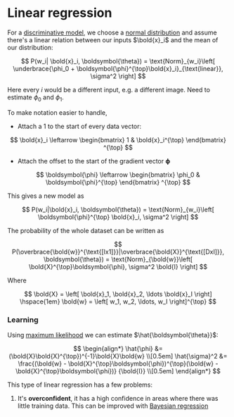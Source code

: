 # Linear regression

For a [discriminative model](202210171323.md), we choose a [normal distribution](202210091114.md)
and assume there's a linear relation between our inputs $\bold{x}_i$ and the
mean of our distribution:

$$
P(w_i| \bold{x}_i, \boldsymbol{\theta}) = \text{Norm}_{w_i}\left[
\underbrace{\phi_0 + \boldsymbol{\phi}^{\top}\bold{x}_i}_{\text{linear}}, \sigma^2
\right]
$$

Here every $i$ would be a different input, e.g. a different image. Need to
estimate $\phi_0$ and $\phi_1$.

To make notation easier to handle,
* Attach a 1 to the start of every data vector:

$$
\bold{x}_i \leftarrow \begin{bmatrix} 1 & \bold{x}_i^{\top} \end{bmatrix} ^{\top}
$$

* Attach the offset to the start of the gradient vector $\boldsymbol{\phi}$

$$
\boldsymbol{\phi} \leftarrow \begin{bmatrix} \phi_0 & \boldsymbol{\phi}^{\top} \end{bmatrix} ^{\top}
$$

This gives a new model as

$$
P(w_i|\bold{x}_i, \boldsymbol{\theta}) = \text{Norm}_{w_i}\left[
\boldsymbol{\phi}^{\top} \bold{x}_i, \sigma^2
\right]
$$

The probability of the whole dataset can be written as

$$
P(\overbrace{\bold{w}}^{\text{[Ix1]}}|\overbrace{\bold{X}}^{\text{[DxI]}}, \boldsymbol{\theta}) =
\text{Norm}_{\bold{w}}\left[ \bold{X}^{\top}\boldsymbol{\phi},
\sigma^2 \bold{I} \right]
$$

Where

$$
\bold{X} = \left[ \bold{x}_1, \bold{x}_2, \ldots \bold{x}_I \right]
\hspace{1em}
\bold{w} = \left[ w_1, w_2, \ldots, w_I \right]^{\top}
$$

### Learning

Using [maximum likelihood](202210101331.md) we can estimate $\hat{\boldsymbol{\theta}}$:

$$
\begin{align*}
\hat{\phi} &= (\bold{X}\bold{X}^{\top})^{-1}\bold{X}\bold{w} \\[0.5em]
\hat{\sigma}^2 &= \frac{(\bold{w} - \bold{X}^{\top}\boldsymbol{\phi})^{\top}(\bold{w} - \bold{X}^{\top}\boldsymbol{\phi})}
{\bold{I}} \\[0.5em]
\end{align*}
$$

This type of linear regression has a few problems:
1. It's **overconfident**, it has a high confidence in areas where there was
   little training data. This can be improved with [Bayesian regression](202210241300.md)
